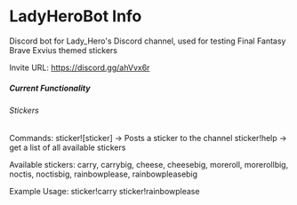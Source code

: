 # LadyHeroBot Info
Discord bot for Lady_Hero's Discord channel, used for testing Final Fantasy Brave Exvius themed stickers

Invite URL: https://discord.gg/ahVvx6r

##### Current Functionality

###### Stickers
Commands:
sticker![sticker]  →  Posts a sticker to the channel
sticker!help  →  get a list of all available stickers

Available stickers:
carry, carrybig, cheese, cheesebig, moreroll, morerollbig, noctis, noctisbig, rainbowplease, rainbowpleasebig

Example Usage:
sticker!carry
sticker!rainbowplease